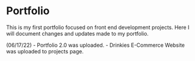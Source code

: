# Portfolio
This is my first portfolio focused on front end development projects. Here I will document changes and updates made to my portfolio.

(06/17/22) - Portfolio 2.0 was uploaded.
           - Drinkies E-Commerce Website was uploaded to projects page.
